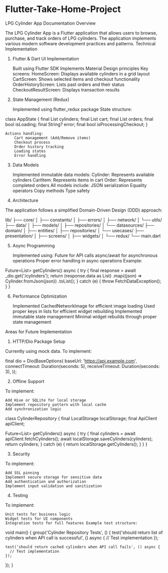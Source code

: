 # Flutter-Take-Home-Project
LPG Cylinder App Documentation
Overview

The LPG Cylinder App is a Flutter application that allows users to browse, purchase, and track orders of LPG cylinders. The application implements various modern software development practices and patterns.
Technical Implementation
1. Flutter & Dart UI Implementation

    Built using Flutter SDK
    Implements Material Design principles
    Key screens:
        HomeScreen: Displays available cylinders in a grid layout
        CartScreen: Shows selected items and checkout functionality
        OrderHistoryScreen: Lists past orders and their status
        CheckoutResultScreen: Displays transaction results

2. State Management (Redux)

    Implemented using flutter_redux package
    State structure:

    
class AppState {
  final List<Cylinder> cylinders;
  final List<CartItem> cart;
  final List<Order> orders;
  final bool isLoading;
  final String? error;
  final bool isProcessingCheckout;
}

    

    Actions handling:
        Cart management (Add/Remove items)
        Checkout process
        Order history tracking
        Loading states
        Error handling

3. Data Models

    Implemented immutable data models:
        Cylinder: Represents available cylinders
        CartItem: Represents items in cart
        Order: Represents completed orders
    All models include:
        JSON serialization
        Equality operators
        Copy methods
        Type safety

4. Architecture

The application follows a simplified Domain-Driven Design (DDD) approach:

    
lib/
├── core/
│   ├── constants/
│   ├── errors/
│   ├── network/
│   └── utils/
├── data/
│   ├── models/
│   ├── repositories/
│   └── datasources/
├── domain/
│   ├── entities/
│   ├── repositories/
│   └── usecases/
├── presentation/
│   ├── screens/
│   ├── widgets/
│   └── redux/
└── main.dart

    

5. Async Programming

    Implemented using:
        Future for API calls
        async/await for asynchronous operations
        Proper error handling in async operations
    Example:

    
Future<List<Cylinder>> getCylinders() async {
  try {
    final response = await _dio.get('/cylinders');
    return (response.data as List)
        .map((json) => Cylinder.fromJson(json))
        .toList();
  } catch (e) {
    throw FetchDataException();
  }
}

    

6. Performance Optimization

    Implemented CachedNetworkImage for efficient image loading
    Used proper keys in lists for efficient widget rebuilding
    Implemented immutable state management
    Minimal widget rebuilds through proper state management

Areas for Future Implementation
1. HTTP/Dio Package Setup

Currently using mock data. To implement:

    
final dio = Dio(BaseOptions(
  baseUrl: 'https://api.example.com',
  connectTimeout: Duration(seconds: 5),
  receiveTimeout: Duration(seconds: 3),
));

    

2. Offline Support

To implement:

    Add Hive or SQLite for local storage
    Implement repository pattern with local cache
    Add synchronization logic

    
class CylinderRepository {
  final LocalStorage localStorage;
  final ApiClient apiClient;

  Future<List<Cylinder>> getCylinders() async {
    try {
      final cylinders = await apiClient.fetchCylinders();
      await localStorage.saveCylinders(cylinders);
      return cylinders;
    } catch (e) {
      return localStorage.getCylinders();
    }
  }
}

    

3. Security

To implement:

    Add SSL pinning
    Implement secure storage for sensitive data
    Add authentication and authorization
    Implement input validation and sanitization

4. Testing

To implement:

    Unit tests for business logic
    Widget tests for UI components
    Integration tests for full features Example test structure:

    
void main() {
  group('Cylinder Repository Tests', () {
    test('should return list of cylinders when API call is successful', () async {
      // Test implementation
    });

    test('should return cached cylinders when API call fails', () async {
      // Test implementation
    });
  });
}

    
